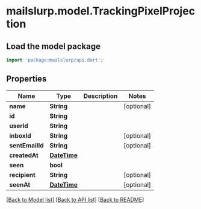 # mailslurp.model.TrackingPixelProjection

## Load the model package
```dart
import 'package:mailslurp/api.dart';
```

## Properties
Name | Type | Description | Notes
------------ | ------------- | ------------- | -------------
**name** | **String** |  | [optional] 
**id** | **String** |  | 
**userId** | **String** |  | 
**inboxId** | **String** |  | [optional] 
**sentEmailId** | **String** |  | [optional] 
**createdAt** | [**DateTime**](DateTime) |  | 
**seen** | **bool** |  | 
**recipient** | **String** |  | [optional] 
**seenAt** | [**DateTime**](DateTime) |  | [optional] 

[[Back to Model list]](../README#documentation-for-models) [[Back to API list]](../README#documentation-for-api-endpoints) [[Back to README]](../README)


